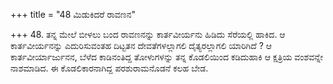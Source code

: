 +++
title = "48 ಮಿಡುಕಿದರೆ ರಾವಣನ"

+++
48. ತನ್ನ ಮೇಲೆ ಬೀಳಲು ಬಂದ ರಾವಣನನ್ನು ಕಾರ್ತವೀರ್ಯನು ಹಿಡಿದು ಸೆರೆಯಲ್ಲಿ ಹಾಕಿದ. ಆ ಕಾರ್ತವೀರ್ಯನನ್ನು ಎದುರಿಸುವಂತಹ ದಿಟ್ಟತನ ದೇವತೆಗಳಲ್ಲಾಗಲಿ ದೈತ್ಯರಲ್ಲಾಗಲಿ ಯಾರಿಗಿದೆ ? ಆ ಕಾರ್ತವೀರ್ಯಾರ್ಜುನನ, ಬೆಳೆದ ಕಾಡಿನಂತಿದ್ದ ತೋಳುಗಳನ್ನು ತನ್ನ ಕೊಡಲಿಯಿಂದ ಕಡಿದುಹಾಕಿ ಆ ಕ್ಷತ್ರಿಯ ವಂಶವನ್ನೇ ನಾಶಮಾಡಿದ. ಈ ಕೊಡಲಿಕಾರನಾಗಿದ್ದ ಪರಶುರಾಮನೊಡನೆ ಕಲಹ ಬೇಡ.